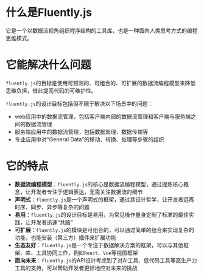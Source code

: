 # 什么是Fluently.js

它是一个以数据流视角组织程序结构的工具库，也是一种面向人类思考方式的编程思维模式。

# 它能解决什么问题

`fluently.js`的目标是使用可预测的、可组合的、可扩展的数据流编程模型来降低思维负担，借此提高代码的可维护性。

`fluently.js`的设计目标包括但不限于解决以下场景中的问题：

- web应用中的数据流管理，包括客户端内部的数据流管理和客户端与服务端之间的数据流管理
- 服务端应用中的数据流管理，包括数据处理、数据传输等
- 专业应用中对“General Data”的移动、转换、处理等步骤的组织

# 它的特点

- **数据流编程模型**：`fluently.js`的核心是数据流编程模型，通过提炼核心概念，让开发者专注于逻辑表达，无需关注数据流的细节
- **声明式**：`fluently.js`是一个声明式的框架，通过其设计哲学，让开发者远离时序、同步、异步等复杂的问题
- **易用**：`fluently.js`的设计目标是易用，为常见操作量身定制了标准的最佳实践，让开发者迅速“共脑”
- **可扩展**：`fluently.js`的模块是可组合的，可以通过简单的组合来实现复杂的功能，也能安装（第三方）插件来扩展功能
- **生态友好**：`fluently.js`是一个专注于数据解决方案的框架，可以与其他框架、库、工具协同工作，例如`React`、`Vue`等视图框架
- **面向未来**：`fluently.js`的API设计考虑到了对AI工具、低代码工具等高生产力工具的支持，可以帮助开发者更好地应对未来的挑战
